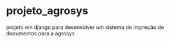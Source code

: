 # projeto_agrosys
 projeto em django para desenvolver um sistema de impreção de documentos para a agrosys
